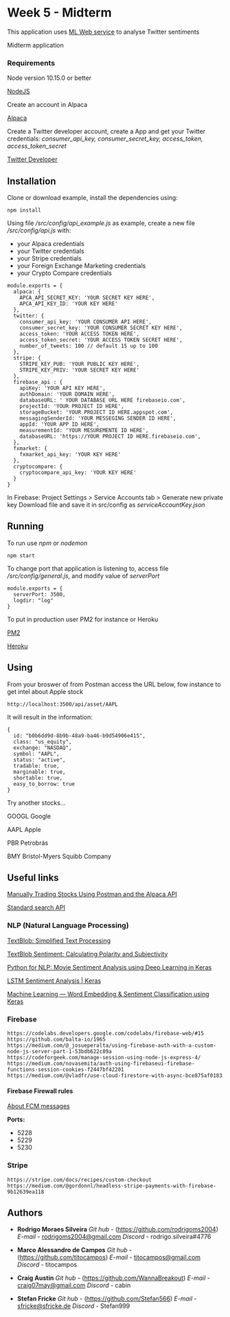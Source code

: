 # Week 5 - Midterm

This application uses [ML Web service](https://github.com/rodrigoms2004/FinanceML_API) to analyse Twitter sentiments

Midterm application

### Requirements

Node version 10.15.0 or better

[NodeJS](https://nodejs.org)

Create an account in Alpaca

[Alpaca](https://alpaca.markets/)


Create a Twitter developer account, create a App and get your Twitter credentials:
*consumer_api_key, consumer_secret_key, access_token, access_token_secret*

[Twitter Developer](https://developer.twitter.com)


## Installation

Clone or download example, install the dependencies using:
```
npm install
```

Using file */src/config/api_example.js* as example, create a new file */src/config/api.js* with:

* your Alpaca credentials
* your Twitter credentials
* your Stripe credentials
* your Foreign Exchange Marketing credentials
* your Crypto Compare credentials

```
module.exports = {
  alpaca: {
    APCA_API_SECRET_KEY: 'YOUR SECRET KEY HERE',
    APCA_API_KEY_ID: 'YOUR KEY HERE'
  },
  twitter: {
    consumer_api_key: 'YOUR CONSUMER API HERE',
    consumer_secret_key: 'YOUR CONSUMER SECRET KEY HERE',
    access_token: 'YOUR ACCESS TOKEN HERE',
    access_token_secret: 'YOUR ACCESS TOKEN SECRET HERE',
    number_of_tweets: 100 // default 15 up to 100
  },
  stripe: {
    STRIPE_KEY_PUB: 'YOUR PUBLIC KEY HERE',
    STRIPE_KEY_PRIV: 'YOUR SECRET KEY HERE'
  },
  firebase_api : {
    apiKey: 'YOUR API KEY HERE',
    authDomain: 'YOUR DOMAIN HERE',
    databaseURL: ' YOUR DATABASE URL HERE firebaseio.com',
    projectId: 'YOUR PROJECT ID HERE',
    storageBucket: 'YOUR PROJECT ID HERE.appspot.com',
    messagingSenderId: 'YOUR MESSEGING SENDER ID HERE',
    appId: 'YOUR APP ID HERE',
    measurementId: 'YOUR MESUREMENTE ID HERE',
    databaseURL: 'https://YOUR PROJECT ID HERE.firebaseio.com',
  },
  fxmarket: {
    fxmarket_api_key: 'YOUR KEY HERE'
  },
  cryptocompare: {
    cryptocompare_api_key: 'YOUR KEY HERE'
  }
}
```

In Firebase: Project Settings > Service Accounts tab > Generate new private key
Download file and save it in src/config as *serviceAccountKey.json*


## Running

To run use *npm* or *nodemon*
```
npm start
```

To change port that application is listening to, access file */src/config/general.js*, and modify value of *serverPort*
```
module.exports = {
  serverPort: 3500,
  logdir: "log"
}
```

To put in production user PM2 for instance or Heroku

[PM2](http://pm2.keymetrics.io)

[Heroku](https://www.heroku.com)

## Using

From your broswer of from Postman access the URL below, fow instance to get intel about Apple stock
```
http://localhost:3500/api/asset/AAPL
```

It will result in the information:

```
{
  id: "b0b6dd9d-8b9b-48a9-ba46-b9d54906e415",
  class: "us_equity",
  exchange: "NASDAQ",
  symbol: "AAPL",
  status: "active",
  tradable: true,
  marginable: true,
  shortable: true,
  easy_to_borrow: true
}
```

Try another stocks...

GOOGL   Google

AAPL    Apple

PBR     Petrobrás

BMY     Bristol-Myers Squibb Company


## Useful links

[Manually Trading Stocks Using Postman and the Alpaca API](https://medium.com/automation-generation/manually-trading-stocks-using-postman-and-the-alpaca-api-f45542d33143)

[Standard search API](https://developer.twitter.com/en/docs/tweets/search/api-reference/get-search-tweets)


### NLP (Natural Language Processing)

[TextBlob: Simplified Text Processing](https://textblob.readthedocs.io/en/dev/)

[TextBlob Sentiment: Calculating Polarity and Subjectivity](https://planspace.org/20150607-textblob_sentiment/)

[Python for NLP: Movie Sentiment Analysis using Deep Learning in Keras](https://stackabuse.com/python-for-nlp-movie-sentiment-analysis-using-deep-learning-in-keras)

[LSTM Sentiment Analysis | Keras](https://www.kaggle.com/ngyptr/lstm-sentiment-analysis-keras)

[Machine Learning — Word Embedding & Sentiment Classification using Keras](https://towardsdatascience.com/machine-learning-word-embedding-sentiment-classification-using-keras-b83c28087456)

### Firebase
```
https://codelabs.developers.google.com/codelabs/firebase-web/#15
https://github.com/balta-io/1965
https://medium.com/@_josueperalta/using-firebase-auth-with-a-custom-node-js-server-part-1-53bdb622c89a
https://codeforgeek.com/manage-session-using-node-js-express-4/
https://medium.com/novasemita/auth-using-firebaseui-firebase-functions-session-cookies-f2447bf42201
https://medium.com/@vladfr/use-cloud-firestore-with-async-bce875af0183
```

#### Firebase Firewall rules

[About FCM messages](https://firebase.google.com/docs/cloud-messaging/concept-options)

**Ports:**
* 5228
* 5229
* 5230

### Stripe
```
https://stripe.com/docs/recipes/custom-checkout
https://medium.com/@gordonnl/headless-stripe-payments-with-firebase-9b12639ea118
```

## Authors

* **Rodrigo Moraes Silveira**
*Git hub* - (https://github.com/rodrigoms2004)
*E-mail*  - rodrigoms2004@gmail.com
*Discord* - rodrigo.silveira#4776

* **Marco Alessandro de Campos**
*Git hub* - (https://github.com/titocampos)
*E-mail*  - titocampos@gmail.com
*Discord* - titocampos

* **Craig Austin**
*Git hub* - (https://github.com/WannaBreakout)
*E-mail*  - craig07may@gmail.com
*Discord* - cabin

* **Stefan Fricke**
*Git hub* - (https://github.com/Stefan566)
*E-mail*  - sfricke@sfricke.de
*Discord* - Stefan999
